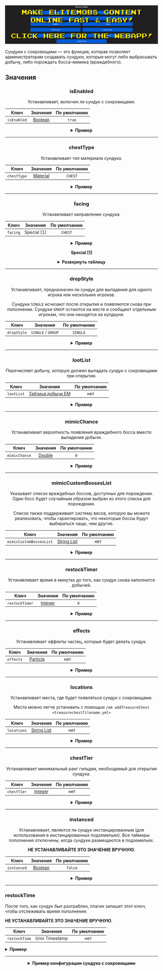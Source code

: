 [![webapp_banner.jpg](../../../img/wiki/webapp_banner.jpg)](https://magmaguy.com/webapp/webapp.html)

Сундуки с сокровищами — это функция, которая позволяет администраторам создавать сундуки, которые могут либо выбрасывать
добычу, либо порождать босса-мимика (враждебного).

<div align="center">

<div align="left">

## Значения

</div>

### isEnabled

Устанавливает, включен ли сундук с сокровищами.

| Ключ        |      Значения       | По умолчанию |
|-------------|:-------------------:|:------------:|
| `isEnabled` | [Boolean](#boolean) |    `true`    |

<details>

<summary><b>Пример</b></summary>

<div align="left">

```yml
isEnabled: true
```

</div>

</details>

***

### chestType

Устанавливает тип материала сундука.

| Ключ        |       Значения        | По умолчанию |
|-------------|:---------------------:|:------------:|
| `chestType` | [Material](#material) |   `CHEST`    |

<details>

<summary><b>Пример</b></summary>

<div align="left">

```yml
chestType: CHEST
```

*Это должен быть допустимый материал сундука, такой как `CHEST` или `BARREL`*.

<div align="center">

![create_chest_material.jpg](../../../img/wiki/create_chest_material.jpg)

</div>

</div>

</details>

***

### facing

Устанавливает направление сундука.

| Ключ     |  Значения   | По умолчанию |
|----------|:-----------:|:------------:|
| `facing` | Special [1] |   `CHEST`    |

<details>

<summary><b>Пример</b></summary>

<div align="left">

```yml
facing: CHEST
```

*Это должен быть допустимый материал сундука, такой как `CHEST` или `BARREL`*.

</div>

</details>

**Special [1]**

<details>

<summary><b>Развернуть таблицу</b></summary>

| Направление |
|-------------|
| `NORTH`     |
| `SOUTH`     |
| `WEST`      |
| `EAST`      |

</details>

***

### dropStyle

Устанавливает, предназначен ли сундук для выпадения для одного игрока или нескольких игроков.

Сундуки `SINGLE` исчезают после открытия и появляются снова при пополнении. Сундуки `GROUP` остаются на месте и сообщают
отдельным игрокам, что они находятся на кулдауне.

| Ключ        |      Значения      | По умолчанию |
|-------------|:------------------:|:------------:|
| `dropStyle` | `SINGLE` / `GROUP` |   `SINGLE`   |

<details>

<summary><b>Пример</b></summary>

<div align="left">

```yml
dropStyle: SINGLE
```

</div>

</details>

***

### lootList

Перечисляет добычу, которую должен выпадать сундук с сокровищами при открытии.

| Ключ       |                         Значения                         | По умолчанию |
|------------|:--------------------------------------------------------:|:------------:|
| `lootList` | [Таблица добычи EM]($language$/elitemobs/loot_tables.md) |     нет      |

<details>

<summary><b>Пример</b></summary>

<div align="left">

```yml
lootList:
- filename=elite_scrap_tiny.yml:chance=0.90
- magmaguys_toothpick.yml
```

</div>

</details>

***

### mimicChance

Устанавливает вероятность появления враждебного босса вместо выпадения добычи.

| Ключ          |     Значения      | По умолчанию |
|---------------|:-----------------:|:------------:|
| `mimicChance` | [Double](#double) |     `0`      |

<details>

<summary><b>Пример</b></summary>

<div align="left">

```yml
mimicChance: 0.5
```

</div>

</details>

***

### mimicCustomBossesList

Указывает список враждебных боссов, доступных для порождения. Один босс будет случайным образом выбран из этого списка
для порождения.

Список также поддерживает систему весов, которую вы можете реализовать, чтобы гарантировать, что некоторые боссы будут
выбираться чаще, чем другие.

| Ключ                    |          Значения           | По умолчанию |
|-------------------------|:---------------------------:|:------------:|
| `mimicCustomBossesList` | [String List](#string_list) |     нет      |

<details>

<summary><b>Пример</b></summary>

<div align="left">

```yml
mimicCustomBossesList:
- my_cool_mimic_boss.yml
- weak_mimic_boss.yml
```
*Если вы хотите назначить веса боссам, список должен быть отформатирован следующим образом:*

```yml
mimicCustomBossesList:
- my_cool_mimic_boss.yml:60
- weak_mimic_boss.yml:40
```

*В этой конфигурации `my_cool_mimic_boss.yml` с большей вероятностью будет выбран для порождения,
чем `weak_mimic_boss.yml`.*

</div>

</details>

***

### restockTimer

Устанавливает время в минутах до того, как сундук снова наполнится добычей.

| Ключ           |      Значения       | По умолчанию |
|----------------|:-------------------:|:------------:|
| `restockTimer` | [Integer](#integer) |     `0`      |

<details>

<summary><b>Пример</b></summary>

<div align="left">

```yml
restockTimer: 30
```

</div>

</details>

***

### effects

Устанавливает эффекты частиц, которые будет делать сундук.

| Ключ      |                                   Значения                                    | По умолчанию |
|-----------|:-----------------------------------------------------------------------------:|:------------:|
| `effects` | [Particle](https://hub.spigotmc.org/javadocs/spigot/org/bukkit/Particle.html) |     нет      |

<details>

<summary><b>Пример</b></summary>

<div align="left">

```yml
effects:
- DRIP_LAVA
- SMOKE_NORMAL
```

<div align="center">

![create_chest_effects.jpg](../../../img/wiki/create_chest_effects.jpg)

</div>

</div>

</details>

***

### locations

Устанавливает места, где будет появляться сундук с сокровищами.

Места можно легче установить с помощью `/em addTreasureChest <treasurechestfilename.yml>`

| Ключ        |          Значения           | По умолчанию |
|-------------|:---------------------------:|:------------:|
| `locations` | [String List](#string_list) |     нет      |

<details>

<summary><b>Пример</b></summary>

<div align="left">

```yml
locations:
- my_world,10,50,10,0,0
- my_nether_world,12,58,12,0,0
```

</div>

</details>

***

### chestTier

Устанавливает минимальный ранг гильдии, необходимый для открытия сундука.

| Ключ        |      Значения       | По умолчанию |
|-------------|:-------------------:|:------------:|
| `chestTier` | [Integer](#integer) |     нет      |

<details>

<summary><b>Пример</b></summary>

<div align="left">

```yml
chestTier: 3
```

</div>

</details>


***

### instanced

Устанавливает, является ли сундук инстанцированным (для использования в инстанцированных подземельях).
Все таймеры пополнения отключены, когда сундуки размещаются в подземельях.

**НЕ УСТАНАВЛИВАЙТЕ ЭТО ЗНАЧЕНИЕ ВРУЧНУЮ**.

| Ключ        |      Значения       | По умолчанию |
|-------------|:-------------------:|:------------:|
| `instanced` | [Boolean](#boolean) |   `false`    |

<details>

<summary><b>Пример</b></summary>

<div align="left">

```yml
instanced: true
```

</div>

</details>

</div>

***

### restockTime

После того, как сундук был разграблен, плагин запишет этот ключ, чтобы отслеживать время пополнения.

**НЕ УСТАНАВЛИВАЙТЕ ЭТО ЗНАЧЕНИЕ ВРУЧНУЮ**.

| Ключ          |    Значения    | По умолчанию |
|---------------|:--------------:|:------------:|
| `restockTime` | Unix Timestamp |     нет      |

<details>

<summary><b>Пример</b></summary>

<div align="left">

```yml
restockTime: 1707394380
```

</div>

</details>

</div>

***

<details>

<summary align="center"><b>Пример конфигурации сундука с сокровищами</b></summary>

<div align="left">

```yml
isEnabled: true
chestType: CHEST
facing: NORTH
dropStyle: MULTIPLE
lootList:
- filename=elite_scrap_tiny.yml:chance=0.90
- magmaguys_toothpick.yml:chance=0.95
mimicChance: 0.50
mimicCustomBossesList:
- balrog.yml
- killer_rabbit_of_caerbannog.yml
restockTimer: 1
effects: SMOKE_NORMAL
locations:
- world,0.0,-60.0,-14.0,0.0,0.0
```

<div align="center">

![create_chest_chest.jpg](../../../img/wiki/create_chest_chest.jpg)

</div>

</div>

</details>
